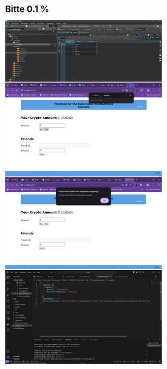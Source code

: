 # Bitte 0.1 %
![HTML Seite](DBeaverConnection.png)
![HTML Seite](npmRunBuild.png)
![HTML Seite](FrontendDockerContainer.png)
![HTML Seite](ConnectionString.png)
